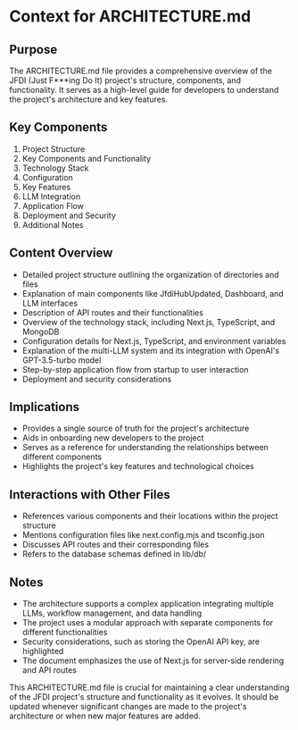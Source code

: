 # Context for ARCHITECTURE.md

## Purpose
The ARCHITECTURE.md file provides a comprehensive overview of the JFDI (Just F***ing Do It) project's structure, components, and functionality. It serves as a high-level guide for developers to understand the project's architecture and key features.

## Key Components
1. Project Structure
2. Key Components and Functionality
3. Technology Stack
4. Configuration
5. Key Features
6. LLM Integration
7. Application Flow
8. Deployment and Security
9. Additional Notes

## Content Overview
- Detailed project structure outlining the organization of directories and files
- Explanation of main components like JfdiHubUpdated, Dashboard, and LLM interfaces
- Description of API routes and their functionalities
- Overview of the technology stack, including Next.js, TypeScript, and MongoDB
- Configuration details for Next.js, TypeScript, and environment variables
- Explanation of the multi-LLM system and its integration with OpenAI's GPT-3.5-turbo model
- Step-by-step application flow from startup to user interaction
- Deployment and security considerations

## Implications
- Provides a single source of truth for the project's architecture
- Aids in onboarding new developers to the project
- Serves as a reference for understanding the relationships between different components
- Highlights the project's key features and technological choices

## Interactions with Other Files
- References various components and their locations within the project structure
- Mentions configuration files like next.config.mjs and tsconfig.json
- Discusses API routes and their corresponding files
- Refers to the database schemas defined in lib/db/

## Notes
- The architecture supports a complex application integrating multiple LLMs, workflow management, and data handling
- The project uses a modular approach with separate components for different functionalities
- Security considerations, such as storing the OpenAI API key, are highlighted
- The document emphasizes the use of Next.js for server-side rendering and API routes

This ARCHITECTURE.md file is crucial for maintaining a clear understanding of the JFDI project's structure and functionality as it evolves. It should be updated whenever significant changes are made to the project's architecture or when new major features are added.